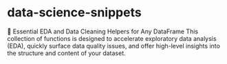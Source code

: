 # data-science-snippets
🧰 Essential EDA and Data Cleaning Helpers for Any DataFrame This collection of functions is designed to accelerate exploratory data analysis (EDA), quickly surface data quality issues, and offer high-level insights into the structure and content of your dataset.
